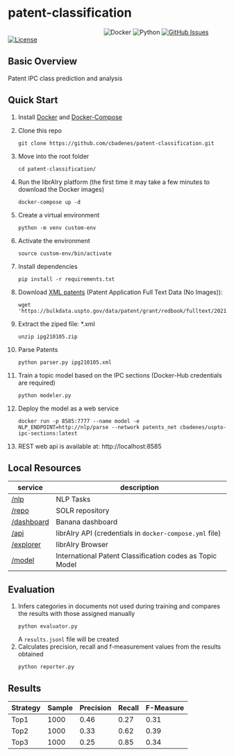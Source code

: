 # patent-classification

&nbsp;&nbsp;&nbsp;&nbsp;&nbsp;&nbsp;&nbsp;&nbsp;&nbsp;&nbsp;&nbsp;&nbsp;&nbsp;&nbsp;&nbsp;&nbsp;&nbsp;&nbsp;&nbsp;&nbsp;&nbsp;&nbsp;&nbsp;&nbsp;&nbsp;&nbsp;&nbsp;&nbsp;&nbsp;&nbsp;&nbsp;&nbsp;&nbsp;&nbsp;&nbsp;&nbsp;&nbsp;&nbsp;&nbsp;&nbsp;&nbsp;&nbsp;&nbsp;&nbsp;&nbsp;&nbsp;&nbsp;&nbsp;&nbsp;&nbsp;&nbsp;&nbsp;&nbsp;&nbsp;&nbsp;
![Docker](https://img.shields.io/badge/docker-v3+-blue.svg)
![Python](https://img.shields.io/badge/python-v3+-blue.svg)
[![GitHub Issues](https://img.shields.io/github/issues/cbadenes/patent-classification.svg)](https://github.com/cbadenes/patent-classification/issues)
[![License](https://img.shields.io/badge/license-Apache2.0-blue.svg)](https://opensource.org/licenses/Apache-2.0)

## Basic Overview
Patent IPC class prediction and analysis


## Quick Start

1. Install [Docker](https://docs.docker.com/install/) and [Docker-Compose](https://docs.docker.com/compose/install/)
1. Clone this repo

	```
	git clone https://github.com/cbadenes/patent-classification.git
	```
1. Move into the root folder
	```
	cd patent-classification/
	```
1. Run the librAIry platform (the first time it may take a few minutes to download the Docker images)
    ````
    docker-compose up -d
    ````  
1. Create a virtual environment
    ```
    python -m venv custom-env
    ```
1. Activate the environment
    ```
    source custom-env/bin/activate
    ```
1. Install dependencies
    ```
    pip install -r requirements.txt
    ```
1. Download [XML patents](https://bulkdata.uspto.gov/data/patent/grant/redbook/fulltext/2021/) (Patent Application Full Text Data (No Images)): 
    ````
    wget 'https://bulkdata.uspto.gov/data/patent/grant/redbook/fulltext/2021/ipg210105.zip'
    ````
1. Extract the ziped file: *.xml
    ````
    unzip ipg210105.zip
    ````
1. Parse Patents
    ```
    python parser.py ipg210105.xml
    ```  
1. Train a topic model based on the IPC sections (Docker-Hub credentials are required)
    ```
    python modeler.py
    ```  
1. Deploy the model as a web service
    ```
    docker run -p 8585:7777 --name model -e NLP_ENDPOINT=http://nlp/parse --network patents_net cbadenes/uspto-ipc-sections:latest
    ```  
1. REST web api is available at: http://localhost:8585

## Local Resources

|               service                                                   |            description                                      |
|-------------------------------------------------------------------------|-------------------------------------------------------------|
|    [/nlp](http://localhost:8082/parse)                  				  |    NLP Tasks                                                |
|    [/repo](http://localhost:8983)                          			  |    SOLR repository                                          |
|    [/dashboard](http://localhost:8983/solr/banana/#/dashboard)          |    Banana dashboard                                         |
|    [/api](http://localhost:8081)                              		  |    librAIry API (credentials in `docker-compose.yml` file)  |
|    [/explorer](http://localhost:8080)                              	  |    librAIry Browser                                         |
|    [/model](http://localhost:8082/kg-api/award)                         |    International Patent Classification codes as Topic Model |

## Evaluation

1. Infers categories in documents not used during training and compares the results with those assigned manually
    ````
	python evaluator.py
	````
	A `results.jsonl` file will be created
1. Calculates precision, recall and f-measurement values from the results obtained
    ````
    python reporter.py
	````
	
## Results


| Strategy |  Sample | Precision |   Recall | F-Measure |
|----------|---------|-----------|----------|-----------|
|   Top1   |  1000   | 0.46      | 0.27     |   0.31    |
|   Top2   |  1000   | 0.33      | 0.62     |   0.39    |
|   Top3   |  1000   | 0.25      | 0.85     |   0.34    |
 